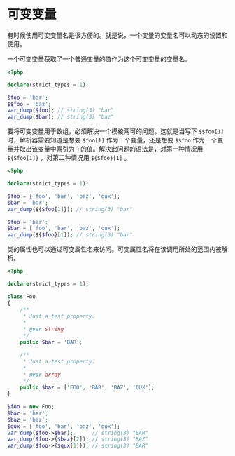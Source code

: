 # 可变变量

有时候使用可变变量名是很方便的。就是说，一个变量的变量名可以动态的设置和使用。

一个可变变量获取了一个普通变量的值作为这个可变变量的变量名。

```php
<?php

declare(strict_types = 1);

$foo = 'bar';
$$foo = 'baz';
var_dump($foo); // string(3) "bar"
var_dump($bar); // string(3) "baz"

```

要将可变变量用于数组，必须解决一个模棱两可的问题。这就是当写下 `$$foo[1]` 时，解析器需要知道是想要 `$foo[1]` 作为一个变量，还是想要 `$$foo` 作为一个变量并取出该变量中索引为 1 的值。解决此问题的语法是，对第一种情况用 `${$foo[1]}` ，对第二种情况用 `${$foo}[1]` 。

```php
<?php

declare(strict_types = 1);

$foo = ['foo', 'bar', 'baz', 'qux'];
$bar = 'bar';
var_dump(${$foo[1]}); // string(3) "bar"

$foo = 'bar';
$bar = ['foo', 'bar', 'baz', 'qux'];
var_dump(${$foo}[1]); // string(3) "bar"

```

类的属性也可以通过可变属性名来访问。可变属性名将在该调用所处的范围内被解析。

```php
<?php

declare(strict_types = 1);

class Foo
{
    /**
     * Just a test property.
     *
     * @var string
     */
    public $bar = 'BAR';

    /**
     * Just a test property.
     *
     * @var array
     */
    public $baz = ['FOO', 'BAR', 'BAZ', 'QUX'];
}

$foo = new Foo;
$bar = 'bar';
$baz = 'baz';
$qux = ['foo', 'bar', 'baz', 'qux'];
var_dump($foo->$bar);      // string(3) "BAR"
var_dump($foo->{$baz}[2]); // string(3) "BAZ"
var_dump($foo->{$qux[1]}); // string(3) "BAR"

```

